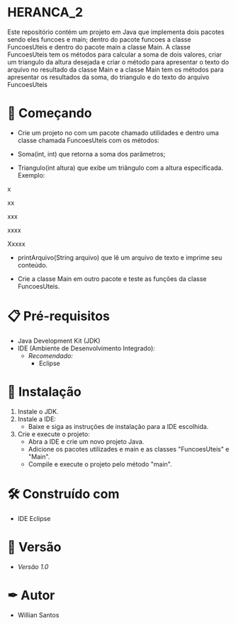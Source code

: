 # HERANCA_2

Este repositório contém um projeto em Java que implementa dois pacotes sendo eles funcoes e main; dentro do pacote funcoes a classe FuncoesUteis e dentro do pacote main a classe Main. A classe FuncoesUteis tem os métodos para calcular a soma de dois valores, criar um triangulo da altura desejada e criar o método para apresentar o texto do arquivo no resultado da classe Main e a classe Main tem os métodos para apresentar os resultados da soma, do triangulo e do texto do arquivo FuncoesUteis

# 🚀 Começando

- Crie um projeto no com um pacote chamado utilidades e dentro uma classe chamada FuncoesUteis com os métodos:

- Soma(int, int) que retorna a soma dos parâmetros;

- Triangulo(int altura) que exibe um triângulo com a altura especificada. Exemplo:

x

xx

xxx

xxxx

Xxxxx

- printArquivo(String arquivo) que lê um arquivo de texto e imprime seu conteúdo.

- Crie a classe Main em outro pacote e teste as funções da classe FuncoesUteis.

# 📋 Pré-requisitos

- Java Development Kit (JDK)
- IDE (Ambiente de Desenvolvimento Integrado):
  - *Recomendado:*
    - Eclipse

# 🔧 Instalação

1. Instale o JDK.
2. Instale a IDE:
   - Baixe e siga as instruções de instalação para a IDE escolhida.
3. Crie e execute o projeto:
   - Abra a IDE e crie um novo projeto Java.
   - Adicione os pacotes utilizades e main e as classes "FuncoesUteis" e "Main".
   - Compile e execute o projeto pelo método "main".

# 🛠 Construído com 

- IDE Eclipse

# 📌 Versão

- *Versão 1.0*

# ✒ Autor

- Willian Santos
